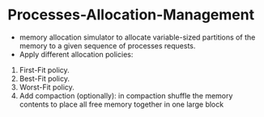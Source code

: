 # Processes-Allocation-Management 
- memory allocation simulator to allocate variable-sized partitions of the memory to a given sequence of processes requests. 
- Apply different allocation policies: 
1. First-Fit policy. 
2. Best-Fit policy. 
3. Worst-Fit policy. 
4. Add compaction (optionally): in compaction shuffle the memory contents to place all free memory together in one large block